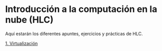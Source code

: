 # Introducción a la computación en la nube (HLC)

Aquí estarán los diferentes apuntes, ejercicios y prácticas de HLC.

[1. Virtualización](./Virtualización.md)
